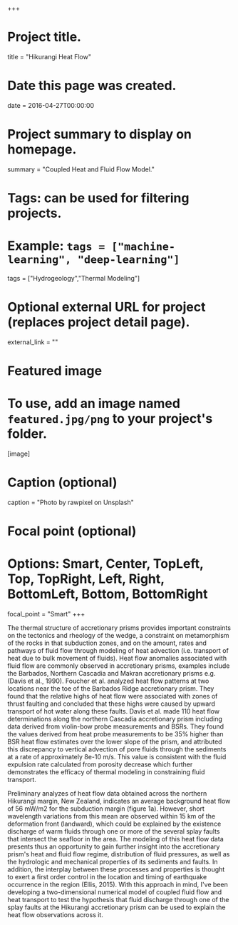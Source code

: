 +++
# Project title.
title = "Hikurangi Heat Flow"

# Date this page was created.
date = 2016-04-27T00:00:00

# Project summary to display on homepage.
summary = "Coupled Heat and Fluid Flow Model."

# Tags: can be used for filtering projects.
# Example: `tags = ["machine-learning", "deep-learning"]`
tags = ["Hydrogeology","Thermal Modeling"]

# Optional external URL for project (replaces project detail page).
external_link = ""

# Featured image
# To use, add an image named `featured.jpg/png` to your project's folder. 
[image]
  # Caption (optional)
  caption = "Photo by rawpixel on Unsplash"
  
  # Focal point (optional)
  # Options: Smart, Center, TopLeft, Top, TopRight, Left, Right, BottomLeft, Bottom, BottomRight
  focal_point = "Smart"
+++

The thermal structure of accretionary prisms provides important constraints on the tectonics and rheology of the wedge, a constraint on metamorphism of the rocks in that subduction zones, and on the amount, rates and pathways of fluid flow through modeling of heat advection (i.e. transport of heat due to bulk movement of fluids). Heat flow anomalies associated with fluid flow are commonly observed in accretionary prisms, examples include the Barbados, Northern Cascadia and Makran accretionary prisms e.g. (Davis et al., 1990). Foucher et al. analyzed heat flow patterns at two locations near the toe of the Barbados Ridge accretionary prism. They found that the relative highs of heat flow were associated with zones of thrust faulting and concluded that these highs were caused by upward transport of hot water along these faults. Davis et al. made 110 heat flow determinations along the northern Cascadia accretionary prism including data derived from violin-bow probe measurements and BSRs. They found the values derived from heat probe measurements to be 35% higher than BSR heat flow estimates over the lower slope of the prism, and attributed this discrepancy to vertical advection of pore fluids through the sediments at a rate of approximately 8e-10 m/s. This value is consistent with the fluid expulsion rate calculated from porosity decrease which further demonstrates the efficacy of thermal modeling in constraining fluid transport.  

Preliminary analyzes of heat flow data obtained across the northern Hikurangi margin, New Zealand, indicates an average background heat flow of 56 mW/m2 for the subduction margin (figure 1a). However, short wavelength variations from this mean are observed within 15 km of the deformation front (landward), which could be explained by the existence discharge of warm fluids through one or more of the several splay faults that intersect the seafloor in the area. The modeling of this heat flow data presents thus an opportunity to gain further insight into the accretionary prism's heat and fluid flow regime, distribution of fluid pressures, as well as the hydrologic and mechanical properties of its sediments and faults. In addition, the interplay between these processes and properties is thought to exert a first order control in the location and timing of earthquake occurrence in the region (Ellis, 2015). With this approach in mind, I've been developing a two-dimensional numerical model of coupled fluid flow and heat transport to test the hypothesis that fluid discharge through one of the splay faults at the Hikurangi accretionary prism can be used to explain the heat flow observations across it.
